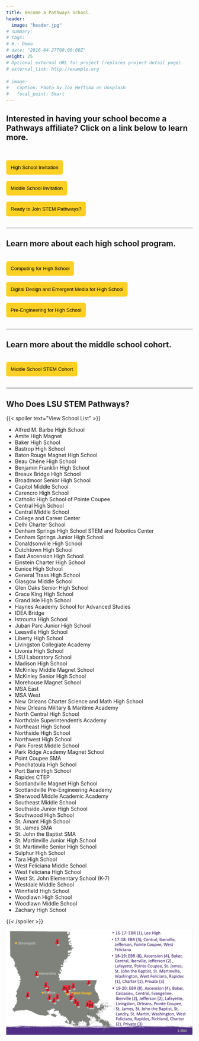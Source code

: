 ```yaml
---
title: Become a Pathways School.
header:
  image: "header.jpg"
# summary: 
# tags:
# # - Demo
# date: "2016-04-27T00:00:00Z"
weight: 25
# Optional external URL for project (replaces project detail page).
# external_link: http://example.org

# image:
#   caption: Photo by Toa Heftiba on Unsplash
#   focal_point: Smart
---
```


## Interested in having your school become a Pathways affiliate? Click on a link below to learn more.
<br>

<a href="High%20School%202021%20LSU%20Pathways%20Invitation.docx.pdf" target="_blank"><button style= "background-color:#fdd023; border: none ; border-radius: 5px; padding: 12px"> High School Invitation </button></a> 
<br><br>
<a href="Middle%20School%202021%20LSU%20Pathways%20Invitation.pdf" target="_blank"><button style= "background-color:#fdd023; border: none ; border-radius: 5px; padding: 12px"> Middle School Invitation </button></a>
<br></br>
<a href="LSU%202021-22%20Pathway%20MOU.pdf" target="_blank"><button style= "background-color:#fdd023; border: none ; border-radius: 5px; padding: 12px"> Ready to Join STEM Pathways? </button></a> 
<br></br>

---- 

## Learn more about each high school program.
<br>
<a href="GeneralCounselorFlyer.pdf" target="_blank"><button style= "background-color:#fdd023; border: none ; border-radius: 5px; padding: 12px"> Computing for High School  </button></a> 
<br></br>
<a href="DDEMAdministratorsFlyer_updatedMarch7.pdf" target="_blank"><button style= "background-color:#fdd023; border: none ; border-radius: 5px; padding: 12px"> Digital Design and Emergent Media for High School </button></a> 
<br></br>
<a href="Pre-EngineeringAdministrationFlyer_updatedMarch7.pdf" target="_blank"><button style= "background-color:#fdd023; border: none ; border-radius: 5px; padding: 12px"> Pre-Engineering for High School </button></a> 
<br></br>

----

## Learn more about the middle school cohort.
<br>
<a href="MiddleSchoolAdmin.pdf" target="_blank"><button style= "background-color:#fdd023; border: none ; border-radius: 5px; padding: 12px"> Middle School STEM Cohort </button></a> 
<br></br>

---- 
## Who Does LSU STEM Pathways?
{{< spoiler text="View School List" >}}
- Alfred M. Barbe High School
- Amite High Magnet
- Baker High School
- Bastrop High School
- Baton Rouge Magnet High School
- Beau Chêne High School
- Benjamin Franklin High School
- Breaux Bridge High School
- Broadmoor Senior High School
- Capitol Middle School
- Carencro High School
- Catholic High School of Pointe Coupee
- Central High School
- Central Middle School
- College and Career Center
- Delhi Charter School
- Denham Springs High School STEM and Robotics Center
- Denham Springs Junior High School
- Donaldsonville High School
- Dutchtown High School
- East Ascension High School
- Einstein Charter High School
- Eunice High School
- General Trass High School
- Glasgow Middle School
- Glen Oaks Senior High School
- Grace King High School
- Grand Isle High School
- Haynes Academy School for Advanced Studies
- IDEA Bridge
- Istrouma High School
- Juban Parc Junior High School
- Leesville High School
- Liberty High School
- Livingston Collegiate Academy
- Livonia High School 
- LSU Laboratory School
- Madison High School
- McKinley Middle Magnet School
- McKinley Senior High School
- Morehouse Magnet School
- MSA East
- MSA West
- New Orleans Charter Science and Math High School
- New Orleans Military & Maritime Academy
- North Central High School
- Northdale Superintendent’s Academy
- Northeast High School
- Northside High School
- Northwest High School
- Park Forest Middle School
- Park Ridge Academy Magnet School
- Point Coupee SMA
- Ponchatoula High School
- Port Barre High School
- Rapides CTEP
- Scotlandville Magnet High School
- Scotlandville Pre-Engineering Academy
- Sherwood Middle Academic Academy
- Southeast Middle School
- Southside Junior High School
- Southwood High School
- St. Amant High School
- St. James SMA
- St. John the Baptist SMA
- St. Martinville Junior High School
- St. Martinville Senior High School
- Sulphur High School
- Tara High School
- West Feliciana Middle School
- West Feliciana High School
- West St. John Elementary School (K-7)
- Westdale Middle School
- Winnfield High School 
- Woodlawn High School 
- Woodlawn Middle School
- Zachary High School

{{< /spoiler >}}

![](../../../about/About%202.png)



